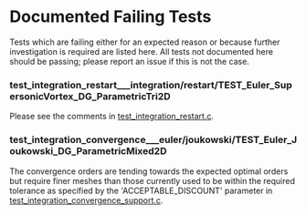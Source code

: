 # Documented Failing Tests

Tests which are failing either for an expected reason or because further investigation is required are listed here. All
tests not documented here should be passing; please report an issue if this is not the case.

### test_integration_restart___integration/restart/TEST_Euler_SupersonicVortex_DG_ParametricTri2D

Please see the comments in [test_integration_restart.c](src/testing/integration/test_integration_restart.c).

### test_integration_convergence___euler/joukowski/TEST_Euler_Joukowski_DG_ParametricMixed2D

The convergence orders are tending towards the expected optimal orders but require finer meshes than those
currently used to be within the required tolerance as specified by the 'ACCEPTABLE_DISCOUNT' parameter in
[test_integration_convergence_support.c](src/testing/integration/test_integration_convergence_support.c).
